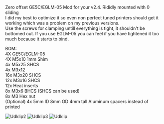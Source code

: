 Zero offset GE5C/EGLM-05 Mod for your v2.4. Rididly mounted with 0 sliding  
I did my best to optimize it so even non perfect tuned printers should get it working which was a problem on my previous versions.  
Use the screws for clamping untill everything is tight, it shouldn't be bottomed out. If you use EGLM-05 you can feel if you have tightened it too much because it starts to bind.  

BOM:  
4X GE5C/EGLM-05  
4X M5x10 1mm Shim  
4x M5x25 SHCS  
4x M3x12  
16x M3x20 SHCS  
12x M3x16 SHCS  
12x Heat inserts  
8x M3x6 BHCS (SHCS can be used)  
8x M3 Hex nut  
(Optional) 4x 5mm ID 8mm OD 4mm tall Aluminum spacers instead of printed  


![Udklip2](https://github.com/TorxFighter/Voron-Mods/assets/58269052/e9b537e6-c038-431b-886f-ccd1ea9e8e4a)
![Udklip3](https://github.com/TorxFighter/Voron-Mods/assets/58269052/eea95f11-9604-4ab8-b40c-991dae819881)
![Udklip](https://github.com/TorxFighter/Voron-Mods/assets/58269052/6252fbee-5b82-464d-9237-96e4dc4485ad)
